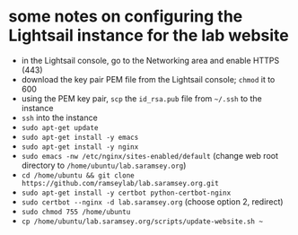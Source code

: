 # some notes on configuring the Lightsail instance for the lab website

- in the Lightsail console, go to the Networking area and enable HTTPS (443)
- download the key pair PEM file from the Lightsail console; `chmod` it to 600
- using the PEM key pair, `scp` the `id_rsa.pub` file from `~/.ssh` to the
instance
- `ssh` into the instance
- `sudo apt-get update`
- `sudo apt-get install -y emacs`
- `sudo apt-get install -y nginx`
- `sudo emacs -nw /etc/nginx/sites-enabled/default` (change web root directory to
`/home/ubuntu/lab.saramsey.org`)
- `cd /home/ubuntu && git clone https://github.com/ramseylab/lab.saramsey.org.git`
- `sudo apt-get install -y certbot python-certbot-nginx`
- `sudo certbot --nginx -d lab.saramsey.org` (choose option 2, redirect)
- `sudo chmod 755 /home/ubuntu`
- `cp /home/ubuntu/lab.saramsey.org/scripts/update-website.sh ~`
